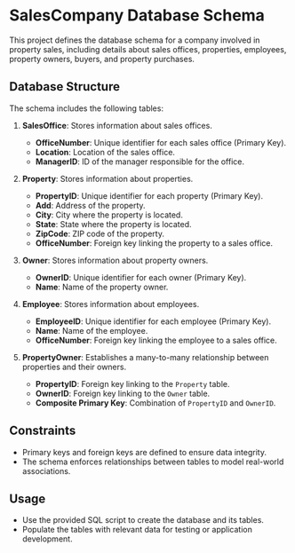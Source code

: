 # SalesCompany Database Schema

This project defines the database schema for a company involved in property sales, including details about sales offices, properties, employees, property owners, buyers, and property purchases.

## Database Structure

The schema includes the following tables:

1. **SalesOffice**: Stores information about sales offices.
    - **OfficeNumber**: Unique identifier for each sales office (Primary Key).
    - **Location**: Location of the sales office.
    - **ManagerID**: ID of the manager responsible for the office.

2. **Property**: Stores information about properties.
    - **PropertyID**: Unique identifier for each property (Primary Key).
    - **Add**: Address of the property.
    - **City**: City where the property is located.
    - **State**: State where the property is located.
    - **ZipCode**: ZIP code of the property.
    - **OfficeNumber**: Foreign key linking the property to a sales office.

3. **Owner**: Stores information about property owners.
    - **OwnerID**: Unique identifier for each owner (Primary Key).
    - **Name**: Name of the property owner.

4. **Employee**: Stores information about employees.
    - **EmployeeID**: Unique identifier for each employee (Primary Key).
    - **Name**: Name of the employee.
    - **OfficeNumber**: Foreign key linking the employee to a sales office.

5. **PropertyOwner**: Establishes a many-to-many relationship between properties and their owners.
    - **PropertyID**: Foreign key linking to the `Property` table.
    - **OwnerID**: Foreign key linking to the `Owner` table.
    - **Composite Primary Key**: Combination of `PropertyID` and `OwnerID`.

## Constraints

- Primary keys and foreign keys are defined to ensure data integrity.
- The schema enforces relationships between tables to model real-world associations.

## Usage

- Use the provided SQL script to create the database and its tables.
- Populate the tables with relevant data for testing or application development.
